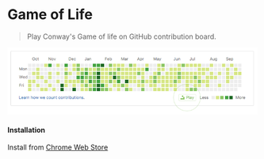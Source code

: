 # Game of Life
> Play Conway's Game of life on GitHub contribution board.

![alt](screencast/head.png)

#### Installation
Install from [Chrome Web Store](https://chrome.google.com/webstore/detail/game-of-life/bhhddgpklpjchoemcgggncekimleaaok)
